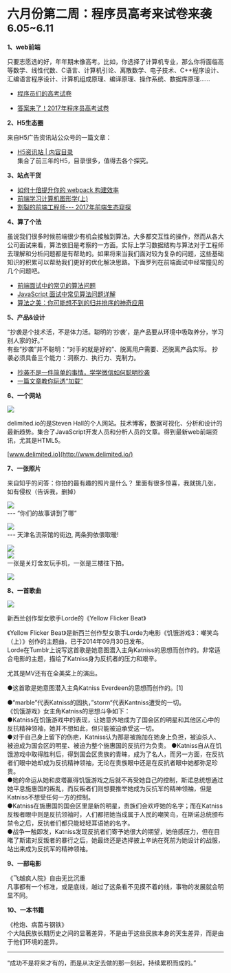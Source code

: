 

# 六月份第二周：程序员高考来试卷来袭 <small>6.05~6.11</small>

__1、web前端__    
  
只要志愿选的好，年年期末像高考。比如，你选择了计算机专业，那么你将面临高等数学、线性代数、C语言、计算机引论、离散数学、电子技术、C++程序设计、汇编语言程序设计、计算机组成原理、编译原理、操作系统、数据库原理……

- [程序员们的高考试卷](http://mp.weixin.qq.com/s/QW4xZ5mN_ftwqgVq7sr3Kg)  

- [答案来了！2017年程序员高考试卷](http://www.weimeixi.com/5012104/20170608A0AML800.html)  

__2、H5生态圈__   
   
来自H5广告资讯站公众号的一篇文章：    
- [H5资讯站 | 内容目录](http://mp.weixin.qq.com/s/hVpNbNMVUrIerOSvAiXRYw)  
集合了前三年的H5，目录很多，值得去各个探究。    
    
__3、站点干货__  

- [如何十倍提升你的 webpack 构建效率](https://segmentfault.com/a/1190000005770042)  
- [前端学习计算机图形学(上)](https://zhuanlan.zhihu.com/p/25442805)     
- [割裂的前端工程师--- 2017年前端生态窥探](https://zhuanlan.zhihu.com/p/23858051)  

__4、算了个法__   

虽说我们很多时候前端很少有机会接触到算法。大多都交互性的操作，然而从各大公司面试来看，算法依旧是考察的一方面。实际上学习数据结构与算法对于工程师去理解和分析问题都是有帮助的。如果将来当我们面对较为复杂的问题，这些基础知识的积累可以帮助我们更好的优化解决思路。下面罗列在前端面试中经常撞见的几个问题吧。  

- [前端面试中的常见的算法问题](http://www.cnblogs.com/libin-1/p/5998870.html)  
- [JavaScript 面试中常见算法问题详解](http://web.jobbole.com/90428/)  
- [算法之美：你可能想不到的归并排序的神奇应用](http://web.jobbole.com/86140/)  

__5、产品&设计__   

“抄袭是个技术活，不是体力活。聪明的‘抄袭’，是产品要从环境中吸取养分，学习别人家的好。”   
有些“抄袭”并不聪明：“对手的就是好的”、脱离用户需要、还脱离产品实际。 
抄袭必须具备三个能力：洞察力、执行力、克制力。  

- [抄袭不是一件简单的事情，学学微信如何聪明抄袭](http://mp.weixin.qq.com/s/RxUUztAH0nUEF7ICEvM0gA)    
- [一篇文章教你玩透“加载”](http://www.sohu.com/a/146668176_225746 )        
 
__6、一个网站__
  
![](https://github.com/bluezhan/weeky/raw/master/docs/img/62-1.png)   

delimited.io的是Steven Hall的个人网站。技术博客，数据可视化、分析和设计的最新趋势。集合了JavaScript开发人员和分析人员的文章。得到最新web前端资讯，尤其是HTML5。   

[www.delimited.io](http://www.delimited.io/)  

__7、一张照片__   

来自知乎的问答：你拍的最有趣的照片是什么？ 
里面有很多惊喜，我就挑几张，如有侵权（告诉我，删掉）  

![](https://github.com/bluezhan/weeky/raw/master/docs/img/62-2.jpg)   
--- “你们的故事讲到了哪”  

![](https://github.com/bluezhan/weeky/raw/master/docs/img/62-3.jpg)  
--- 天津名流茶馆的街边, 两条狗依偎取暖!  

![](https://github.com/bluezhan/weeky/raw/master/docs/img/62-4.jpg)  
![](https://github.com/bluezhan/weeky/raw/master/docs/img/62-5.png)  
一张是关灯舍友玩手机，一张是三楼往下拍。  

![](https://github.com/bluezhan/weeky/raw/master/docs/img/62-6.jpg)  


__8、一首歌曲__  

![](https://github.com/bluezhan/weeky/raw/master/images/61-4.jpg) 

新西兰创作型女歌手Lorde的《Yellow Flicker Beat》    

《Yellow Flicker Beat》是新西兰创作型女歌手Lorde为电影《饥饿游戏3：嘲笑鸟（上）》创作的主题曲，已于2014年09月30日发布。  
Lorde在Tumblr上说写这首歌是她意图潜入主角Katniss的思想而创作的。非常适合电影的主题，描绘了Katniss身为反抗者的压力和艰辛。  

尤其是MV还有在全美奖上的演出。  

●这首歌是她意图潜入主角Katniss Everdeen的思想而创作的。[1] 

●“marble”代表Katniss的固执，”storm“代表Kantniss遭受的一切。  
《饥饿游戏》女主角Katniss的思想斗争如下：  
●Katniss在饥饿游戏中的表现，让她意外地成为了国会区的明星和其他区心中的反抗精神领袖，她并不想如此，但只能被迫承受这一切。  
●对于自己身上留下的伤疤，Katniss认为那是被施加在她身上负担，被迫杀人、被迫成为国会区的明星、被迫为整个施惠国的反抗行为负责。 
●Katniss自从在饥饿游戏中取得胜利后，得到国会区贵族的青睐，成为了名人，而另一方面，在反抗者们眼中她却成为反抗精神领袖，无论在贵族眼中还是在反抗者眼中她都弥足珍贵。  
●她的命运从她和皮塔赢得饥饿游戏之后就不再受她自己的控制，斯诺总统想通过她平息施惠国的叛乱，而反叛者们则想要推举她成为反抗军的精神领袖，但是Katniss不想受任何一方的控制。  
●Katniss在施惠国的国会区里是新的明星，贵族们会欢呼她的名字；而在Katniss反叛者眼中则是反抗领袖时，人们都把她当成属于人民的嘲笑鸟，在斯诺总统颁布禁令之后，反抗者们都只能轻轻耳语她的名字。  
●战争一触即发，Katniss发现反抗者们寄予她很大的期望，她倍感压力，但在目睹了斯诺对反叛者的暴行之后，她最终还是选择披上辛纳在死前为她设计的战服，站出来成为反抗军的精神领袖。   


__9、一部电影__   

《飞越疯人院》自由无比沉重  
凡事都有一个标准，或是底线，越过了这条看不见摸不着的线，事物的发展就会明显不同。

__10、一本书籍__ 

《枪炮、病菌与钢铁》    
个大陆民族长期历史之间的显著差异，不是由于这些民族本身的天生差异，而是由于他们环境的差异。

-------------------

“成功不是将来才有的，而是从决定去做的那一刻起，持续累积而成的。”


